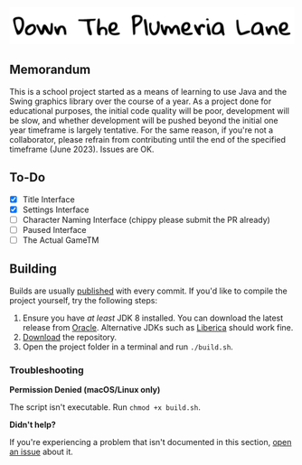 ![# Down The Plumeria Lane](resources/images/misc/header.png)

## Memorandum

This is a school project started as a means of learning to use Java and the Swing graphics library over the course of a year. As a project done for educational purposes, the initial code quality will be poor, development will be slow, and whether development will be pushed beyond the initial one year timeframe is largely tentative. For the same reason, if you're not a collaborator, please refrain from contributing until the end of the specified timeframe (June 2023). Issues are OK.

## To-Do

- [x] Title Interface
- [x] Settings Interface
- [ ] Character Naming Interface (chippy please submit the PR already)
- [ ] Paused Interface
- [ ] The Actual GameTM

## Building

Builds are usually [published](https://github.com/twofacedflora/Down-The-Plumeria-Lane/releases) with every commit. If you'd like to compile the project yourself, try the following steps:

1. Ensure you have _at least_ JDK 8 installed. You can download the latest release from [Oracle](https://www.oracle.com/java/technologies/downloads/). Alternative JDKs such as [Liberica](https://bell-sw.com/pages/downloads/) should work fine.
2. [Download](https://github.com/Anuken/Mindustry/archive/refs/heads/master.zip) the repository.
3. Open the project folder in a terminal and run `./build.sh`.

### Troubleshooting

**Permission Denied (macOS/Linux only)**

The script isn't executable. Run `chmod +x build.sh`.

**Didn't help?**

If you're experiencing a problem that isn't documented in this section, [open an issue](https://github.com/twofacedflora/Down-The-Plumeria-Lane/issues/new) about it.
